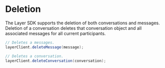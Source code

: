# Deletion

The Layer SDK supports the deletion of both conversations and messages. Deletion of a conversation deletes that conversation object and all associated messages for all current participants. 

```java
// Deletes a messages.
layerClient.deleteMessage(message);

// Deletes a conversation.
layerClient.deleteConversation(conversation);
```
